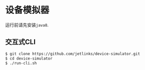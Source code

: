 # 设备模拟器

运行前请先安装`java8`.

## 交互式CLI

```bash
$ git clone https://github.com/jetlinks/device-simulator.git
$ cd device-simulator
$ ./run-cli.sh
```

